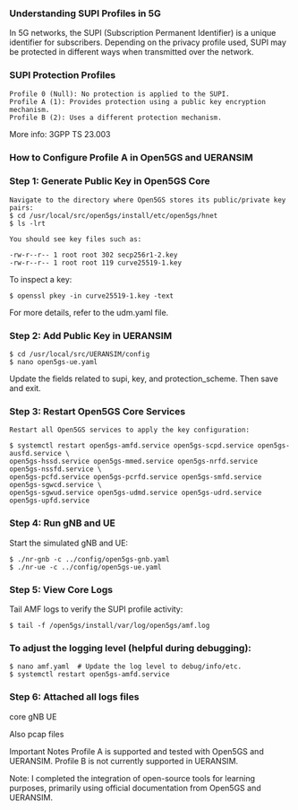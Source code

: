 ### Understanding SUPI Profiles in 5G

In 5G networks, the SUPI (Subscription Permanent Identifier) is a unique identifier for subscribers. Depending on the privacy profile used, SUPI may be protected in different ways when transmitted over the network.

### SUPI Protection Profiles

    Profile 0 (Null): No protection is applied to the SUPI. 
    Profile A (1): Provides protection using a public key encryption mechanism. 
    Profile B (2): Uses a different protection mechanism.

More info: 3GPP TS 23.003

### How to Configure Profile A in Open5GS and UERANSIM

### Step 1: Generate Public Key in Open5GS Core
    Navigate to the directory where Open5GS stores its public/private key pairs:
    $ cd /usr/local/src/open5gs/install/etc/open5gs/hnet
    $ ls -lrt

    You should see key files such as:

    -rw-r--r-- 1 root root 302 secp256r1-2.key
    -rw-r--r-- 1 root root 119 curve25519-1.key

To inspect a key:

    $ openssl pkey -in curve25519-1.key -text

For more details, refer to the udm.yaml file.

### Step 2: Add Public Key in UERANSIM

    $ cd /usr/local/src/UERANSIM/config
    $ nano open5gs-ue.yaml

Update the fields related to supi, key, and protection_scheme. Then save and exit.

### Step 3: Restart Open5GS Core Services

    Restart all Open5GS services to apply the key configuration:

    $ systemctl restart open5gs-amfd.service open5gs-scpd.service open5gs-ausfd.service \
    open5gs-hssd.service open5gs-mmed.service open5gs-nrfd.service open5gs-nssfd.service \
    open5gs-pcfd.service open5gs-pcrfd.service open5gs-smfd.service open5gs-sgwcd.service \
    open5gs-sgwud.service open5gs-udmd.service open5gs-udrd.service open5gs-upfd.service

### Step 4: Run gNB and UE

Start the simulated gNB and UE:

    $ ./nr-gnb -c ../config/open5gs-gnb.yaml
    $ ./nr-ue -c ../config/open5gs-ue.yaml

### Step 5: View Core Logs

Tail AMF logs to verify the SUPI profile activity:

    $ tail -f /open5gs/install/var/log/open5gs/amf.log

### To adjust the logging level (helpful during debugging):

    $ nano amf.yaml  # Update the log level to debug/info/etc.
    $ systemctl restart open5gs-amfd.service 

### Step 6: Attached all logs files 
core
gNB
UE

Also pcap files


Important Notes
    Profile A is supported and tested with Open5GS and UERANSIM.
    Profile B is not currently supported in UERANSIM.

Note:
    I completed the integration of open-source tools for learning purposes, primarily using official documentation from Open5GS and UERANSIM.

